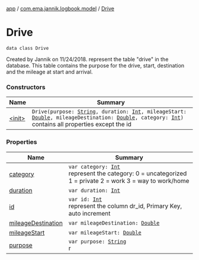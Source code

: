 [app](../../index.md) / [com.ema.jannik.logbook.model](../index.md) / [Drive](./index.md)

# Drive

`data class Drive`

Created by Jannik on 11/24/2018.
represent the table "drive" in the database.
This table contains the purpose for the drive, start, destination and the mileage at start and arrival.

### Constructors

| Name | Summary |
|---|---|
| [&lt;init&gt;](-init-.md) | `Drive(purpose: `[`String`](https://kotlinlang.org/api/latest/jvm/stdlib/kotlin/-string/index.html)`, duration: `[`Int`](https://kotlinlang.org/api/latest/jvm/stdlib/kotlin/-int/index.html)`, mileageStart: `[`Double`](https://kotlinlang.org/api/latest/jvm/stdlib/kotlin/-double/index.html)`, mileageDestination: `[`Double`](https://kotlinlang.org/api/latest/jvm/stdlib/kotlin/-double/index.html)`, category: `[`Int`](https://kotlinlang.org/api/latest/jvm/stdlib/kotlin/-int/index.html)`)`<br>contains all properties except the id |

### Properties

| Name | Summary |
|---|---|
| [category](category.md) | `var category: `[`Int`](https://kotlinlang.org/api/latest/jvm/stdlib/kotlin/-int/index.html)<br>represent the category: 0 = uncategorized 1 = private 2 = work 3 = way to work/home |
| [duration](duration.md) | `var duration: `[`Int`](https://kotlinlang.org/api/latest/jvm/stdlib/kotlin/-int/index.html) |
| [id](id.md) | `var id: `[`Int`](https://kotlinlang.org/api/latest/jvm/stdlib/kotlin/-int/index.html)<br>represent the column dr_id, Primary Key, auto increment |
| [mileageDestination](mileage-destination.md) | `var mileageDestination: `[`Double`](https://kotlinlang.org/api/latest/jvm/stdlib/kotlin/-double/index.html) |
| [mileageStart](mileage-start.md) | `var mileageStart: `[`Double`](https://kotlinlang.org/api/latest/jvm/stdlib/kotlin/-double/index.html) |
| [purpose](purpose.md) | `var purpose: `[`String`](https://kotlinlang.org/api/latest/jvm/stdlib/kotlin/-string/index.html)<br>r |
